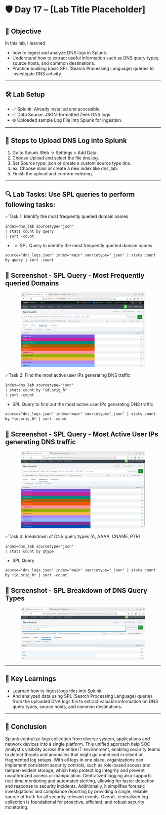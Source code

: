 # 🛡️ Day 17 – [Lab Title Placeholder]

## 📌 Objective
In this lab, I learned 
- how to ingest and analyze DNS logs in Splunk. 
- Understand how to extract useful information such as DNS query types, source hosts, and common destinations.
- Practice building basic SPL (Search Processing Language) queries to investigate DNS activity.
---

## 🛠️ Lab Setup 
- ✅ Splunk: Already installed and accessible.
- ✅ Data Source: JSON-formatted Zeek DNS logs.
- 🌐 Uploaded sample Log File into Splunk for ingestion.

---

## 🧪 Steps to Upload DNS Log into Splunk
1. Go to Splunk Web → Settings > Add Data.
2. Choose Upload and select the file dns.log.
3. Set Source type: json or create a custom source type dns.
4. ex: Choose main or create a new index like dns_lab.
5. Finish the upload and confirm indexing.

---

## 🔍 Lab Tasks: Use SPL queries to perform following tasks:

✅Task 1: Identify the most frequently queried domain names
```
index=dns_lab sourcetype="json"
| stats count by query
| sort -count
```
 - - SPL Query to identify the most frequently queried domain names
  ```
  source="dns_logs.json" index="main" sourcetype="_json" | stats count by query | sort -count
  ```

## 📸 Screenshot - SPL Query - Most Frequently queried Domains
<p align="center">
  <img src="../../Screenshots/Day-17_Splunk_SPL-Most-Frequently-Queried-Domain-Name.png" width="400">
</p>


✅Task 2: Find the most active user IPs generating DNS traffic
```
index=dns_lab sourcetype="json"
| stats count by "id.orig_h"
| sort -count
```
  - SPL Query to find out the most active user IPs generating DNS traffic
  ```
  source="dns_logs.json" index="main" sourcetype="_json" | stats count by *id.orig_h* | sort -count
  ```

## 📸 Screenshot - SPL Query - Most Active User IPs generating DNS traffic
<p align="center">
  <img src="../../Screenshots/Day-17_Splunk_SPL-Most-Active-User-IPs-Generating-DNS-Traffic.png" width="400">
</p>


✅Task 3: Breakdown of DNS query types (A, AAAA, CNAME, PTR)
``` 
index=dns_lab sourcetype="json"
| stats count by qtype
```
  - SPL Query
  ```
  source="dns_logs.json" index="main" sourcetype="_json" | stats count by *id.orig_h* | sort -count
  ```

## 📸 Screenshot - SPL Breakdown of DNS Query Types
<p align="center">
  <img src="../../Screenshots/Day-17_Splunk_SPL-Breakdown-of-DNS-Query-Types.png" width="400">
</p>

---

## 🧠 Key Learnings
- Learned how to ingest logs files into Splunk
- And analyzed data using SPL (Search Processing Language) queries from the uploaded DNA logs file to extract valuable information on DNS query types, source hosts, and common destinations.

---

## 🎯 Conclusion
Splunk centralize logs collection from diverse system, applications and network devices into a single platform. This unified approach help SOC Analyst's visibility  across the entire IT environment, enabling security teams to detect threats and anomalies that might go unnoticed in siloed or fragmented log setups. With all logs in one place, organizations can implement consistent security controls, such as role-based access and tamper-evident storage, which help protect log integrity and prevent unauthorized access or manipulation. Centralized logging also supports real-time monitoring and automated alerting, allowing for faster detection and response to security incidents. Additionally, it simplifies forensic investigations and compliance reporting by providing a single, reliable source of truth for all security-relevant events. Overall, centralized log collection is foundational for proactive, efficient, and robust security monitoring.
